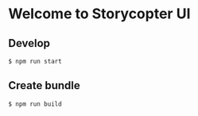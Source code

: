 # Welcome to Storycopter UI

## Develop

```
$ npm run start
```

## Create bundle

```
$ npm run build
```
